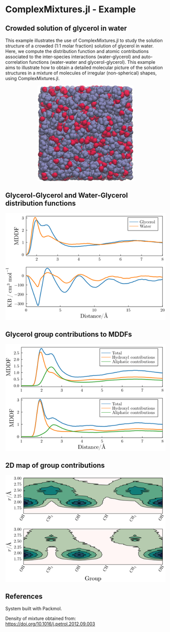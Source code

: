 # ComplexMixtures.jl - Example

## Crowded solution of glycerol in water

This example illustrates the use of ComplexMixtures.jl to study the solution structure of a crowded (1:1 molar fraction) solution of glycerol in water. Here, we compute the distribution function and atomic contributions associated to the inter-species interactions (water-glycerol) and auto-correlation functions (water-water and glycerol-glycerol). This example aims to illustrate how to obtain a detailed molecular picture of the solvation structures in a mixture of molecules of irregular (non-spherical) shapes, using ComplexMixtures.jl.

<center><img width=300px src="./system.png"></center>

## Glycerol-Glycerol and Water-Glycerol distribution functions

![](./results/mddf_kb.png)

## Glycerol group contributions to MDDFs

![](./results/mddf_groups.png)

## 2D map of group contributions

![](./results/map2D_glyc_glyc.png)


## References

System built with Packmol.

Density of mixture obtained from: https://doi.org/10.1016/j.petrol.2012.09.003




